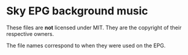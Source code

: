 # Sky EPG background music

These files are **not** licensed under MIT. They are the copyright of their respective owners.

The file names correspond to when they were used on the EPG.
